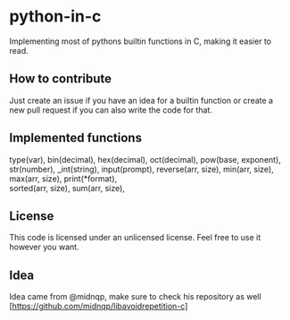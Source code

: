 # python-in-c

  Implementing most of pythons builtin functions in C, making it easier to read.

  ## How to contribute

   Just create an issue if you have an idea for a builtin function or create a new pull request if you can also write the code for that.

  ## Implemented functions
   type(var),
   bin(decimal),
   hex(decimal),
   oct(decimal),
   pow(base, exponent),
   str(number),
   _int(string),
   input(prompt),
   reverse(arr, size),
   min(arr, size),
   max(arr, size),
   print(*format),	
   sorted(arr, size),
   sum(arr, size),

  ## License

   This code is licensed under an unlicensed license. Feel free to use it however you want.


  ## Idea
   Idea came from @midnqp, make sure to check his repository as well [https://github.com/midnqp/libavoidrepetition-c]

